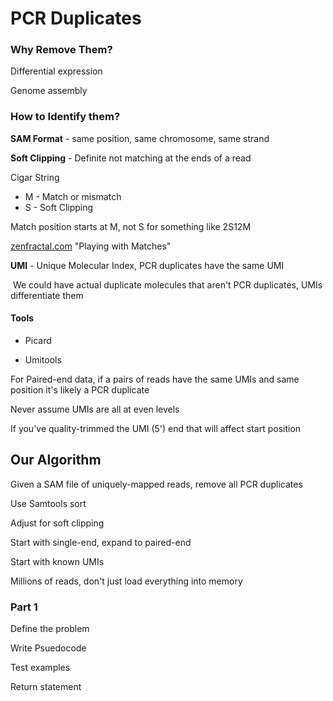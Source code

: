 # PCR Duplicates

### Why Remove Them?

Differential expression

Genome assembly

### How to Identify them?

**SAM Format** - same position, same chromosome, same strand

**Soft Clipping** - Definite not matching at the ends of a read

Cigar String 

- M - Match or mismatch
- S - Soft Clipping

Match position starts at M, not S for something like 2S12M

[zenfractal.com](http://zenfractal.com/2013/06/19/playing-with-matches/) "Playing with Matches"

**UMI** - Unique Molecular Index, PCR duplicates have the same UMI

​	We could have actual duplicate molecules that aren't PCR duplicates, UMIs differentiate them

#### Tools

* Picard

* Umitools

For Paired-end data, if a pairs of reads have the same UMIs and same position it's likely a PCR duplicate

Never assume UMIs are all at even levels

If you've quality-trimmed the UMI (5') end that will affect start position 

## Our Algorithm

Given a SAM file of uniquely-mapped reads, remove all PCR duplicates

Use Samtools sort

Adjust for soft clipping

Start with single-end, expand to paired-end

Start with known UMIs

Millions of reads, don't just load everything into memory

### Part 1

Define the problem

Write Psuedocode

Test examples

Return statement



